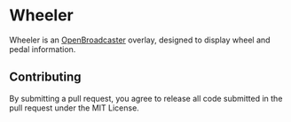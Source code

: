 # Wheeler

Wheeler is an [OpenBroadcaster](https://obsproject.com/) overlay, designed to display wheel and pedal information.

## Contributing

By submitting a pull request, you agree to release all code submitted in the pull request under the MIT License. 
